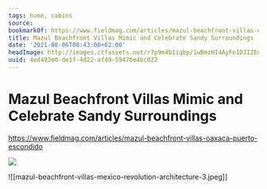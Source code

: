 ```yaml
---
tags: home, cabins
source:
bookmarkOf: https://www.fieldmag.com/articles/mazul-beachfront-villas-oaxaca-puerto-escondido
title: Mazul Beachfront Villas Mimic and Celebrate Sandy Surroundings
date: '2021-08-06T08:43:00+02:00'
headImage: http://images.ctfassets.net/r7p9m4b1iqbp/1wBmzHI4AyFn1DJIZEqCgc/edb38fdfef99700d1e7c32cef40e9bb6/mazul-beachfront-villas-mexico-revolution-architecture-2.jpg?w=1000
uuid: 4ed493e0-de1f-4d22-af49-59476e4bc022
---
```


# Mazul Beachfront Villas Mimic and Celebrate Sandy Surroundings
https://www.fieldmag.com/articles/mazul-beachfront-villas-oaxaca-puerto-escondido

![](https://images.ctfassets.net/r7p9m4b1iqbp/1zrRda0fNfnafeRX2OxlZS/be0bd7468e54a651a8253dfbd95faecc/mazul-beachfront-villas-mexico-revolution-architecture-3.jpg?w=1200&fm=webp&q=90)

![[mazul-beachfront-villas-mexico-revolution-architecture-3.jpeg]]
